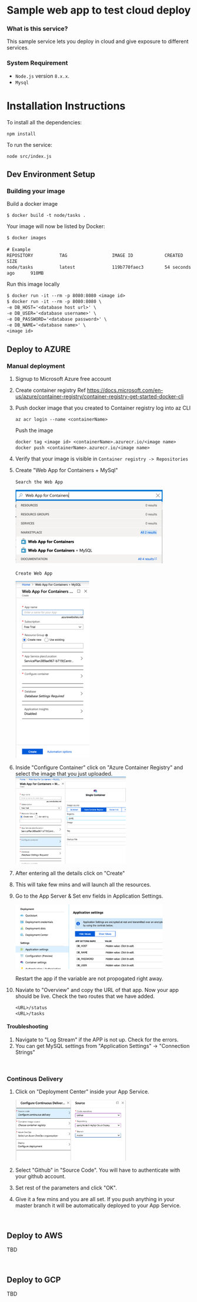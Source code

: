 # Sample web app to test cloud deploy

### What is this service?
This sample service lets you deploy in cloud and give exposure to different services. 

### System Requirement

- `Node.js` version `8.x.x`.
- `Mysql`

# Installation Instructions

To install all the dependencies:

```
npm install
```

To run the service:

```
node src/index.js     
```


## Dev Environment Setup


### Building your image

Build a docker image
```
$ docker build -t node/tasks .
```

Your image will now be listed by Docker:
```
$ docker images

# Example
REPOSITORY          TAG                 IMAGE ID            CREATED             SIZE
node/tasks          latest              119b770faec3        54 seconds ago      910MB
```

Run this image locally
```
$ docker run -it --rm -p 8080:8080 <image id>
$ docker run -it --rm -p 8080:8080 \
-e DB_HOST='<database host url>' \
-e DB_USER='<database username>' \
-e DB_PASSWORD='<database password>' \
-e DB_NAME='<database name>' \
<image id>
```


## Deploy to AZURE

### Manual deployment
1. Signup to Microsoft Azure free account 
1. Create container registry
    Ref https://docs.microsoft.com/en-us/azure/container-registry/container-registry-get-started-docker-cli

1. Push docker image that you created to Container registry 
    log into az CLI 
    ```
    az acr login --name <containerName>
    ```

    Push the image
    ```
    docker tag <image id> <containerName>.azurecr.io/<image name>   
    docker push <containerName>.azurecr.io/<image name>  

    ```
1. Verify that your image is visible in `Container registry -> Repositories`

1. Create "Web App for Containers + MySql"

   `Search the Web App`

   <img alt="Create Web App" src="https://github.com/ajeetj/NodeJS-MySql-Cloud-Deploy/blob/master/src/img/search-web-app.png" width="400">

   `Create Web App`

   <img alt="Create Web App" src="https://github.com/ajeetj/NodeJS-MySql-Cloud-Deploy/blob/master/src/img/create-web-app+mysql.png" width="200">
 
    
1. Inside "Configure Container" click on "Azure Container Registry" and select the image that you just uploaded.
   <img alt="Create Web App" src="https://github.com/ajeetj/NodeJS-MySql-Cloud-Deploy/blob/master/src/img/configure-container.png" width="300">

1. After entering all the details click on "Create"

1. This will take few mins and will launch all the resources. 

1. Go to the App Server & Set env fields in Application Settings. 

   <img alt="Setting env variables" src="https://github.com/ajeetj/NodeJS-MySql-Cloud-Deploy/blob/master/src/img/env-var.png" width="400">
   
   Restart the app if the variable are not propogated right away. 

1. Naviate to "Overview" and copy the URL of that app. Now your app should be live. 
   Check the two routes that we have added. 
   ```
   <URL>/status
   <URL>/tasks
   ```

#### Troubleshooting
1. Navigate to "Log Stream" if the APP is not up. Check for the errors.
1. You can get MySQL settings from "Application Settings" -> "Connection Strings" 

&nbsp;
&nbsp;
&nbsp;

### Continous Delivery

1. Click on "Deployment Center" inside your App Service. 

   <img alt="Setting env variables" src="https://github.com/ajeetj/NodeJS-MySql-Cloud-Deploy/blob/master/src/img/configure-continuous-delivery.png" width="300">

1. Select "Github" in "Source Code". 
   You will have to authenticate with your github account.

1. Set rest of the parameters and click "OK".

1. Give it a few mins and you are all set. If you push anything in your master branch it will be automatically deployed to your App Service. 

&nbsp;
&nbsp;
&nbsp;

## Deploy to AWS

 TBD

&nbsp;
&nbsp;
&nbsp;
 ## Deploy to GCP


 TBD

